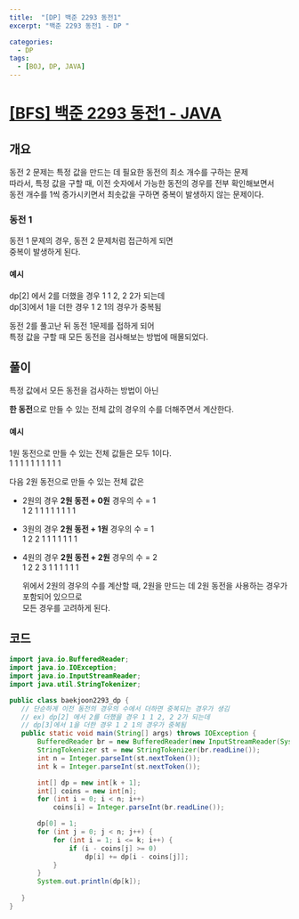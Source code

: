 ```yaml
---
title:  "[DP] 백준 2293 동전1"
excerpt: "백준 2293 동전1 - DP "

categories:
  - DP
tags:
  - [BOJ, DP, JAVA]
---
```

# [[BFS] 백준 2293 동전1 - JAVA](https://www.acmicpc.net/problem/2293)

## 개요

동전 2 문제는 특정 값을 만드는 데 필요한 동전의 최소 개수를 구하는 문제  
따라서, 특정 값을 구할 때, 이전 숫자에서 가능한 동전의 경우를 전부 확인해보면서  
동전 개수를 1씩 증가시키면서 최솟값을 구하면 중복이 발생하지 않는 문제이다.  
  
### 동전 1
동전 1 문제의 경우, 동전 2 문제처럼 접근하게 되면  
중복이 발생하게 된다.  
  #### 예시  
  dp[2] 에서 2를 더했을 경우 1 1 2, 2 2가 되는데  
	dp[3]에서 1을 더한 경우 1 2 1의 경우가 중복됨  
  
동전 2를 풀고난 뒤 동전 1문제를 접하게 되어  
특정 값을 구할 때 모든 동전을 검사해보는 방법에 매몰되었다.  
  
  
## 풀이  
  
특정 값에서 모든 동전을 검사하는 방법이 아닌  
  
**한 동전**으로 만들 수 있는 전체 값의 경우의 수를 더해주면서 계산한다.  
  
  #### 예시
  1원 동전으로 만들 수 있는 전체 값들은 모두 1이다.  
    1 1 1 1 1 1 1 1 1 1  
    
  다음 2원 동전으로 만들 수 있는 전체 값은  
  
  - 2원의 경우 **2원 동전 + 0원** 경우의 수 = 1  
      1 2 1 1 1 1 1 1 1 1  
    
  - 3원의 경우 **2원 동전 + 1원** 경우의 수 = 1  
      1 2 2 1 1 1 1 1 1 1  
    
  - 4원의 경우 **2원 동전 + 2원** 경우의 수 = 2  
      1 2 2 3 1 1 1 1 1 1  
      
    위에서 2원의 경우의 수를 계산할 때, 2원을 만드는 데 2원 동전을 사용하는 경우가 포함되어 있으므로  
    모든 경우를 고려하게 된다.  
    
 ## 코드
 ~~~java
import java.io.BufferedReader;
import java.io.IOException;
import java.io.InputStreamReader;
import java.util.StringTokenizer;

public class baekjoon2293_dp {
	// 단순하게 이전 동전의 경우의 수에서 더하면 중복되는 경우가 생김
	// ex) dp[2] 에서 2를 더했을 경우 1 1 2, 2 2가 되는데
	// dp[3]에서 1을 더한 경우 1 2 1의 경우가 중복됨
	public static void main(String[] args) throws IOException {
		BufferedReader br = new BufferedReader(new InputStreamReader(System.in));
		StringTokenizer st = new StringTokenizer(br.readLine());
		int n = Integer.parseInt(st.nextToken());
		int k = Integer.parseInt(st.nextToken());

		int[] dp = new int[k + 1];
		int[] coins = new int[n];
		for (int i = 0; i < n; i++) 
			coins[i] = Integer.parseInt(br.readLine());

		dp[0] = 1;
		for (int j = 0; j < n; j++) {
			for (int i = 1; i <= k; i++) {
				if (i - coins[j] >= 0) 
					dp[i] += dp[i - coins[j]];
			}
		}
		System.out.println(dp[k]);
    
	}
}
~~~
